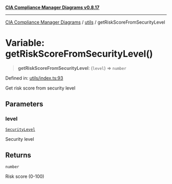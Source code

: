 [**CIA Compliance Manager Diagrams v0.8.17**](../../README.md)

***

[CIA Compliance Manager Diagrams](../../modules.md) / [utils](../README.md) / getRiskScoreFromSecurityLevel

# Variable: getRiskScoreFromSecurityLevel()

> **getRiskScoreFromSecurityLevel**: (`level`) => `number`

Defined in: [utils/index.ts:93](https://github.com/Hack23/cia-compliance-manager/blob/6a2219920f4c187f7eafa3e355e36b35c9c19248/src/utils/index.ts#L93)

Get risk score from security level

## Parameters

### level

[`SecurityLevel`](../../types/cia/type-aliases/SecurityLevel.md)

Security level

## Returns

`number`

Risk score (0-100)
